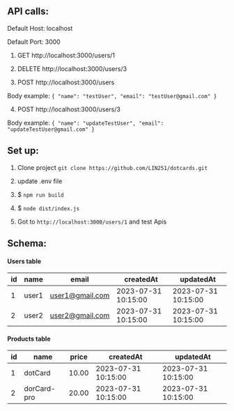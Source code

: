 ## API calls:
Default Host: localhost

Default Port: 3000

1. GET http://localhost:3000/users/1

2. DELETE http://localhost:3000/users/3


3. POST http://localhost:3000/users

Body example:
`{
    "name": "testUser",
    "email": "testUser@gmail.com"
}`


4. POST http://localhost:3000/users/3

Body example:
`{
    "name": "updateTestUser",
    "email": "updateTestUser@gmail.com"
}`



## Set up:
1. Clone project `git clone https://github.com/LIN251/dotcards.git`
   
2. update .env file
   
3. $ `npm run build`
   
4. $ `node dist/index.js`

5. Got to `http://localhost:3000/users/1` and test Apis 




## Schema:

#### Users table

| id | name     | email                | createdAt           | updatedAt           |
|----|----------|----------------------|---------------------|---------------------|
|  1 | user1 | user1@gmail.com | 2023-07-31 10:15:00 | 2023-07-31 10:15:00 |
|  2 | user2    | user2@gmail.com      | 2023-07-31 10:15:00 | 2023-07-31 10:15:00 |


#### Products table

| id | name         | price | createdAt           | updatedAt           |
|----|--------------|-------|---------------------|---------------------|
|  1 | dotCard     | 10.00 | 2023-07-31 10:15:00 | 2023-07-31 10:15:00 |
|  2 | dorCard-pro | 20.00 | 2023-07-31 10:15:00 | 2023-07-31 10:15:00 |


